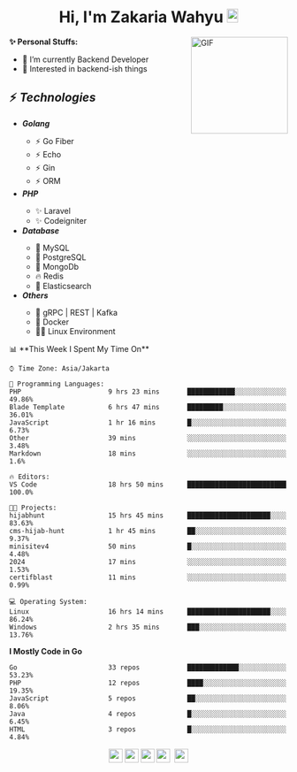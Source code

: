 <h1 align="center">Hi, I'm Zakaria Wahyu <img src="https://github.com/TheDudeThatCode/TheDudeThatCode/blob/master/Assets/Hi.gif" width="20px" height="25px"></h1>

<img align="right" alt="GIF" height="175px" src="https://www.nayakapratama.co.id/wp-content/uploads/2019/07/Website-Maintenance.gif" />

**✨ Personal Stuffs:**
- 🔭 I’m currently Backend Developer
- 🌱 Interested in backend-ish things

<h2>⚡ <i>Technologies</i></h2>
<ul>
<li><strong><i>Golang</i></strong></li>
  <ul>
    <li>⚡ Go Fiber</li>
    <li>⚡ Echo</li>
    <li>⚡ Gin</li>
    <li>⚡ ORM</li>
  </ul>
<li><strong><i>PHP</i></strong></li>
  <ul>
    <li>✨ Laravel</li>
    <li>✨ Codeigniter</li>
  </ul>
<li><strong><i>Database</i></strong></li>
  <ul>
    <li>🐬 MySQL</li>
    <li>🐘 PostgreSQL</li>
    <li>🍃 MongoDb</li>
    <li>🔥 Redis</li>
    <li>🔎 Elasticsearch</li>
  </ul>
  <li><strong><i>Others</i></strong></li>
  <ul>
    <li>💫 gRPC | REST | Kafka</li>
    <li>🐳 Docker</li>
    <li>👨‍💻 Linux Environment</li>
  </ul>
</ul>
<!--START_SECTION:waka-->
📊 **This Week I Spent My Time On** 

```text
⌚︎ Time Zone: Asia/Jakarta

💬 Programming Languages: 
PHP                      9 hrs 23 mins       ████████████░░░░░░░░░░░░░   49.86% 
Blade Template           6 hrs 47 mins       █████████░░░░░░░░░░░░░░░░   36.01% 
JavaScript               1 hr 16 mins        █░░░░░░░░░░░░░░░░░░░░░░░░   6.73% 
Other                    39 mins             ░░░░░░░░░░░░░░░░░░░░░░░░░   3.48% 
Markdown                 18 mins             ░░░░░░░░░░░░░░░░░░░░░░░░░   1.6%

🔥 Editors: 
VS Code                  18 hrs 50 mins      █████████████████████████   100.0%

🐱‍💻 Projects: 
hijabhunt                15 hrs 45 mins      █████████████████████░░░░   83.63% 
cms-hijab-hunt           1 hr 45 mins        ██░░░░░░░░░░░░░░░░░░░░░░░   9.37% 
minisitev4               50 mins             █░░░░░░░░░░░░░░░░░░░░░░░░   4.48% 
2024                     17 mins             ░░░░░░░░░░░░░░░░░░░░░░░░░   1.53% 
certifblast              11 mins             ░░░░░░░░░░░░░░░░░░░░░░░░░   0.99%

💻 Operating System: 
Linux                    16 hrs 14 mins      █████████████████████░░░░   86.24% 
Windows                  2 hrs 35 mins       ███░░░░░░░░░░░░░░░░░░░░░░   13.76%

```

**I Mostly Code in Go** 

```text
Go                       33 repos            █████████████░░░░░░░░░░░░   53.23% 
PHP                      12 repos            ████░░░░░░░░░░░░░░░░░░░░░   19.35% 
JavaScript               5 repos             ██░░░░░░░░░░░░░░░░░░░░░░░   8.06% 
Java                     4 repos             █░░░░░░░░░░░░░░░░░░░░░░░░   6.45% 
HTML                     3 repos             █░░░░░░░░░░░░░░░░░░░░░░░░   4.84%

```



<!--END_SECTION:waka-->

<p align="center">
<a href="https://www.linkedin.com/in/zakariawahyu" target="_blank"><img src="https://img.shields.io/badge/linkedin-%230077B5.svg?&style=for-the-badge&logo=linkedin&logoColor=white" height=25></a>
<a href="https://medium.com/@zakariawahyu" target="_blank"><img src="https://img.shields.io/badge/Medium-12100E?style=for-the-badge&logo=medium&logoColor=white" height=25></a>
<a href="https://medium.com/@zakariawahyu" target="_blank"><img src="https://img.shields.io/badge/Portfolio-2300843e?style=for-the-badge&logo=About.me&logoColor=white" height=25></a>
<a href="https://www.twitter.com/_zakariawahyu" target="_blank"><img src="https://img.shields.io/badge/twitter-%231DA1F2.svg?&style=for-the-badge&logo=twitter&logoColor=white" height=25></a> 
<a href="https://www.instagram.com/_zakariawahyu" target="_blank"><img src="https://img.shields.io/badge/instagram-%23E4405F.svg?&style=for-the-badge&logo=instagram&logoColor=white" height=25></a>
